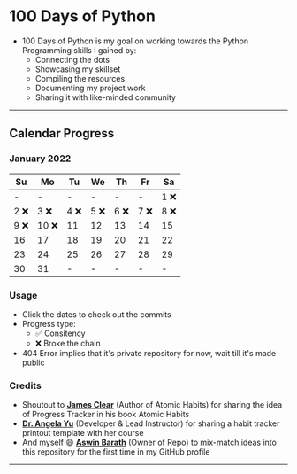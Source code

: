 # 100 Days of Python

- 100 Days of Python is my goal on working towards the Python Programming skills I gained by:
    - Connecting the dots
    - Showcasing my skillset
    - Compiling the resources
    - Documenting my project work
    - Sharing it with like-minded community

---

## Calendar Progress

### January 2022

| Su | Mo | Tu | We | Th | Fr | Sa |
| - | - | - | - | - | - | - |
| - | - | - | - | - | - | 1 ❌ |
| 2 ❌ | 3 ❌ | 4 ❌ | 5 ❌ | 6 ❌ | 7 ❌ | 8 ❌ |
| 9 ❌ | 10 ❌ | 11 | 12 | 13 | 14 | 15 |
| 16 | 17 | 18 | 19 | 20 | 21 | 22 |
| 23 | 24 | 25 | 26 | 27 | 28 | 29 |
| 30 | 31 | - | - | - | - | - |

### Usage

- Click the dates to check out the commits
- Progress type:
    - ✅ Consitency
    - ❌ Broke the chain
- 404 Error implies that it's private repository for now, wait till it's made public

### Credits

- Shoutout to **[James Clear](https://twitter.com/JamesClear)** (Author of Atomic Habits) for sharing the idea of Progress Tracker in his book Atomic Habits
- **[Dr. Angela Yu](https://www.udemy.com/user/4b4368a3-b5c8-4529-aa65-2056ec31f37e/)** (Developer & Lead Instructor) for sharing a habit tracker printout template with her course
- And myself 😅 **[Aswin Barath](https://github.com/AswinBarath)** (Owner of Repo) to mix-match ideas into this repository for the first time in my GitHub profile

---
